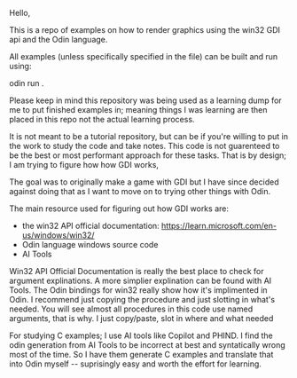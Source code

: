 Hello,

This is a repo of examples on how to render graphics using the win32 GDI api and the Odin language.

All examples (unless specifically specified in the file) can be built and run using:

odin run .

Please keep in mind this repository was being used as a learning dump for me to put finished examples in; meaning things I was learning
are then placed in this repo not the actual learning process.

It is not meant to be a tutorial repository, but can be if you're willing to put in the work to study the code and take notes.
This code is not guarenteed to be the best or most performant approach for these tasks. That is by design; I am trying to figure how how GDI works,

The goal was to originally make a game with GDI but I have since decided against doing that as I want to move on to trying other things with Odin.

The main resource used for figuring out how GDI works are:
- the win32 API official documentation: https://learn.microsoft.com/en-us/windows/win32/
- Odin language windows source code
- AI Tools

Win32 API Official Documentation is really the best place to check for argument explinations. A more simplier explination can be found with AI Tools.
The Odin bindings for win32 really show how it's implimented in Odin. I recommend just copying the procedure and just slotting in what's needed.
You will see almost all procedures in this code use named arguments, that is why. I just copy/paste, slot in where and what needed

For studying C examples; I use AI tools like Copilot and PHIND. I find the odin generation from AI Tools to be incorrect at best and syntatically wrong most of the time.
So I have them generate C examples and translate that into Odin myself -- suprisingly easy and worth the effort for learning.

